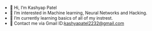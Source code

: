 - 👋 Hi, I’m Kashyap Patel
- 👀 I’m interested in Machine learning, Neural Networks and Hacking.
- 🌱 I’m currently learning basics of all of my instrest.
- 💞️ Contact me via Gmail ID:kashyapatel2232@gmail.com


<!---
KashyapPatel2232/KashyapPatel2232 is a ✨ special ✨ repository because its `README.md` (this file) appears on your GitHub profile.
You can click the Preview link to take a look at your changes.
--->
